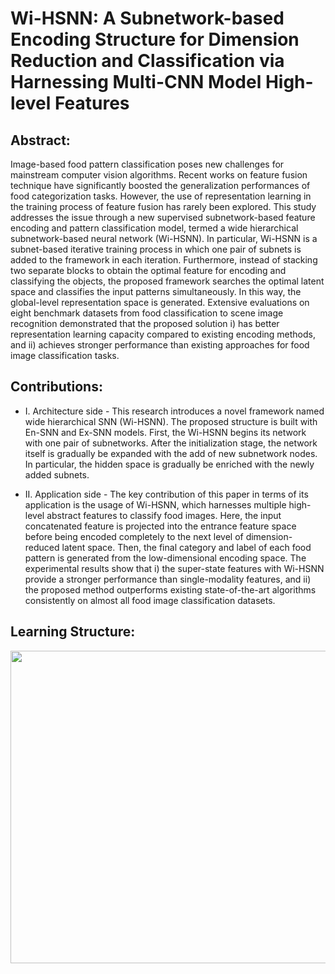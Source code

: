 # Wi-HSNN: A Subnetwork-based Encoding Structure for Dimension Reduction and Classification via Harnessing Multi-CNN Model High-level Features

## Abstract:
Image-based food pattern classification poses new challenges for mainstream computer vision algorithms. Recent works on feature fusion technique have significantly boosted the generalization performances of food categorization tasks. However, the use of representation learning in the training process of feature fusion has rarely been explored. This study addresses the issue through a new supervised subnetwork-based feature encoding and pattern classification model, termed a wide hierarchical subnetwork-based neural network (Wi-HSNN). In particular, Wi-HSNN is a subnet-based iterative training process in which one pair of subnets is added to the framework in each iteration. Furthermore, instead of stacking two separate blocks to obtain the optimal feature for encoding and classifying the objects, the proposed framework searches the optimal latent space and classifies the input patterns simultaneously. In this way, the global-level representation space is generated. Extensive evaluations on eight benchmark datasets from food classification to scene image recognition demonstrated that the proposed solution i) has better representation learning capacity compared to existing encoding methods, and ii) achieves stronger performance than existing approaches for food image classification tasks.

## Contributions:
* I. Architecture side -  This research introduces a novel framework named wide hierarchical SNN (Wi-HSNN). The proposed structure is built with En-SNN and Ex-SNN models. First, the Wi-HSNN begins its network with one pair of subnetworks. After the initialization stage, the network itself is gradually be expanded with the add of new subnetwork nodes. In particular, the hidden space is gradually be enriched with the newly added subnets. 

* II. Application side - The key contribution of this paper in terms of its application is the usage of Wi-HSNN, which harnesses multiple high-level abstract features to classify food images. Here, the input concatenated feature is projected into the entrance feature space before being encoded completely to the next level of dimension-reduced latent space. Then, the final category and label of each food pattern is generated from the low-dimensional encoding space. The experimental results show that i) the super-state features with Wi-HSNN provide a stronger performance than single-modality features, and ii) the proposed method outperforms existing state-of-the-art algorithms consistently on almost all food image classification datasets. 

## Learning Structure:

<img src="https://github.com/wandongzhang/Wi-HSNN/blob/master/1.jpg" width="1200" height="500" />
